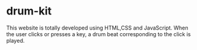 # drum-kit
This website is totally developed using HTML,CSS and JavaScript. When the user clicks or presses a key, a drum beat corresponding to the click is played.
